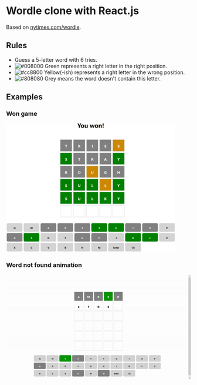 # Wordle clone with React.js

Based on [nytimes.com/wordle](https://www.nytimes.com/wordle).

## Rules


* Guess a 5-letter word with 6 tries.
* ![#008000](https://via.placeholder.com/15/008000/008000.png) Green represents a right letter in the right position.
* ![#cc8800](https://via.placeholder.com/15/cc8800/cc8800.png) Yellow(-ish) represents a right letter in the wrong position.
* ![#808080](https://via.placeholder.com/15/808080/808080.png) Grey means the word doesn't contain this letter.

## Examples

### Won game

<img src="example.png" height=350px width=auto alt="Won game" />


### Word not found animation
![Word not found animation.](/word-not-found.gif)